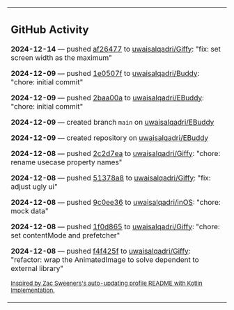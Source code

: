 <table><tr><td valign="top" width="100%">    

## GitHub Activity

**2024-12-14** — pushed [af26477](https://github.com/uwaisalqadri/Giffy/commits/af26477f5b5ef4afd1dfa6da00c2355020649c76) to [uwaisalqadri/Giffy](https://github.com/uwaisalqadri/Giffy): "fix: set screen width as the maximum"

**2024-12-09** — pushed [1e0507f](https://github.com/uwaisalqadri/Buddy/commits/1e0507f6eb712f5f550037cbf4c0b1638998c063) to [uwaisalqadri/Buddy](https://github.com/uwaisalqadri/Buddy): "chore: initial commit"

**2024-12-09** — pushed [2baa00a](https://github.com/uwaisalqadri/EBuddy/commits/2baa00aa2d0c0ad143a33f52fbccc23736171451) to [uwaisalqadri/EBuddy](https://github.com/uwaisalqadri/EBuddy): "chore: initial commit"

**2024-12-09** — created branch `main` on [uwaisalqadri/EBuddy](https://github.com/uwaisalqadri/EBuddy)

**2024-12-09** — created repository on [uwaisalqadri/EBuddy](https://github.com/uwaisalqadri/EBuddy)

**2024-12-08** — pushed [2c2d7ea](https://github.com/uwaisalqadri/Giffy/commits/2c2d7ea2f1f2a299f7fd3da9ea8ce314dba46de9) to [uwaisalqadri/Giffy](https://github.com/uwaisalqadri/Giffy): "chore: rename usecase property names"

**2024-12-08** — pushed [51378a8](https://github.com/uwaisalqadri/Giffy/commits/51378a8ae8dd07dba73b49788a00fb57269e7023) to [uwaisalqadri/Giffy](https://github.com/uwaisalqadri/Giffy): "fix: adjust ugly ui"

**2024-12-08** — pushed [9c0ee36](https://github.com/uwaisalqadri/inOS/commits/9c0ee365f7c72c5bfbd0687beda10f7ee88cb72f) to [uwaisalqadri/inOS](https://github.com/uwaisalqadri/inOS): "chore: mock data"

**2024-12-08** — pushed [1f0d865](https://github.com/uwaisalqadri/Giffy/commits/1f0d865d0cb91f1d5fd007e9f977ea7e7fe8f878) to [uwaisalqadri/Giffy](https://github.com/uwaisalqadri/Giffy): "chore: set contentMode and prefetcher"

**2024-12-08** — pushed [f4f425f](https://github.com/uwaisalqadri/Giffy/commits/f4f425ff39ded3253ac1fd40ac4ddc4cfd2f4bc9) to [uwaisalqadri/Giffy](https://github.com/uwaisalqadri/Giffy): "refactor: wrap the AnimatedImage to solve dependent to external library"
                
<sub><a href="https://github.com/ZacSweers/ZacSweers/">Inspired by Zac Sweeners's auto-updating profile README with Kotlin Implementation.</a></sub>
        